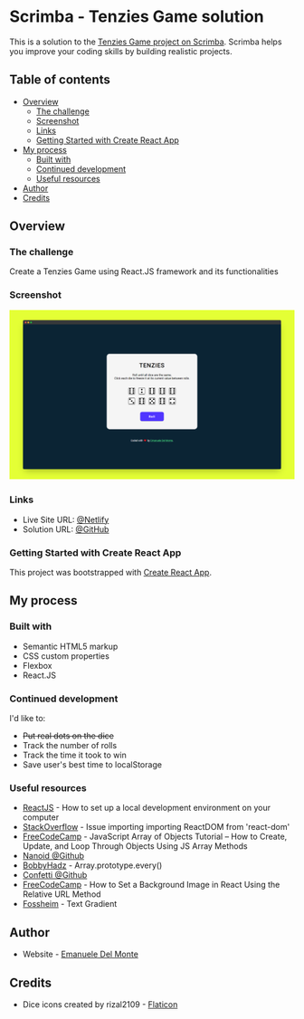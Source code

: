 # Scrimba - Tenzies Game solution

This is a solution to the [Tenzies Game project on Scrimba](https://scrimba.com/learn/learnReact/). Scrimba helps you improve your coding skills by building realistic projects.

## Table of contents

- [Overview](#overview)
  - [The challenge](#the-challenge)
  - [Screenshot](#screenshot)
  - [Links](#links)
  - [Getting Started with Create React App](#getting-started-with-create-react-app)
- [My process](#my-process)
  - [Built with](#built-with)
  - [Continued development](#continued-development)
  - [Useful resources](#useful-resources)
- [Author](#author)
- [Credits](#credits)

## Overview

### The challenge

Create a Tenzies Game using React.JS framework and its functionalities

### Screenshot

![screenshot](/src/screenshots/screenshot.png)

### Links

- Live Site URL: [@Netlify](https://tenzies-game-xdelmo.netlify.app/)
- Solution URL: [@GitHub](https://github.com/xdelmo/tenzies-game)

### Getting Started with Create React App

This project was bootstrapped with [Create React App](https://github.com/facebook/create-react-app).

## My process

### Built with

- Semantic HTML5 markup
- CSS custom properties
- Flexbox
- React.JS

### Continued development

I'd like to:

- ~~Put real dots on the dice~~
- Track the number of rolls
- Track the time it took to win
- Save user's best time to localStorage

### Useful resources

- [ReactJS](https://reactjs.org/tutorial/tutorial.html) - How to set up a local development environment on your computer
- [StackOverflow](https://stackoverflow.com/questions/71743492/issue-importing-createroot-from-react-dom-client) - Issue importing importing ReactDOM from 'react-dom'
- [FreeCodeCamp](https://www.freecodecamp.org/news/javascript-array-of-objects-tutorial-how-to-create-update-and-loop-through-objects-using-js-array-methods/) - JavaScript Array of Objects Tutorial – How to Create, Update, and Loop Through Objects Using JS Array Methods
- [Nanoid @Github](https://github.com/ai/nanoid#react)
- [BobbyHadz](https://bobbyhadz.com/blog/javascript-check-if-all-values-in-array-equal) - Array.prototype.every()
- [Confetti @Github](https://github.com/alampros/react-confetti)
- [FreeCodeCamp](https://www.freecodecamp.org/news/react-background-image-tutorial-how-to-set-backgroundimage-with-inline-css-style/) - How to Set a Background Image in React Using the Relative URL Method
- [Fossheim](https://fossheim.io/writing/posts/css-text-gradient) - Text Gradient

## Author

- Website - [Emanuele Del Monte](https://www.emanueledelmonte.it)

## Credits

- Dice icons created by rizal2109 - [Flaticon](https://www.flaticon.com/free-icons/dice)
